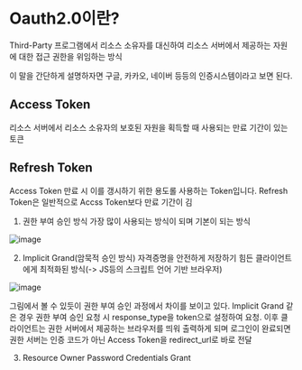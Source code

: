 # Oauth2.0이란?
Third-Party 프로그램에서 리소스 소유자를 대신하여 리소스 서버에서 제공하는 자원에 대한 접근 권한을 위임하는 방식

이 말을 간단하게 설명하자면 구글, 카카오, 네이버 등등의 인증시스템이라고 보면 된다.

## Access Token
  리소스 서버에서 리소스 소유자의 보호된 자원을 획득할 때 사용되는 만료 기간이 있는 토큰

## Refresh Token
  Access Token 만료 시 이를 갱시하기 위한 용도롤 사용하는 Token입니다. Refresh Token은 일반적으로 Accss Token보다 만료 기간이 김


1. 권한 부여 승인 방식
  가장 많이 사용되는 방식이 되며 기본이 되는 방식

  ![image](https://user-images.githubusercontent.com/65396939/207488049-04abb17d-d2a8-4d81-b9d4-e587b6ba7917.png)


2. Implicit Grand(암묵적 승인 방식)
  자격증명을 안전하게 저장하기 힘든 클라이언트에게 최적화된 방식(-> JS등의 스크립트 언어 기반 브라우저)
  
  ![image](https://user-images.githubusercontent.com/65396939/207487542-57afd12e-f89e-4cdb-87b9-f8a1b76ff969.png)
  
  그림에서 볼 수 있듯이 권한 부여 승인 과정에서 차이를 보이고 있다. Implicit Grand 같은 경우 권한 부여 승인 요청 시 response_type을
  token으로 설정하여 요청. 이후 클라이언트는 권한 서버에서 제공하는 브라우저를 띄워 출력하게 되며 로그인이 완료되면 권한 서버는 인증 
  코드가 아닌 Access Token을 redirect_url로 바로 전달
  
  
3. Resource Owner Password Credentials Grant
